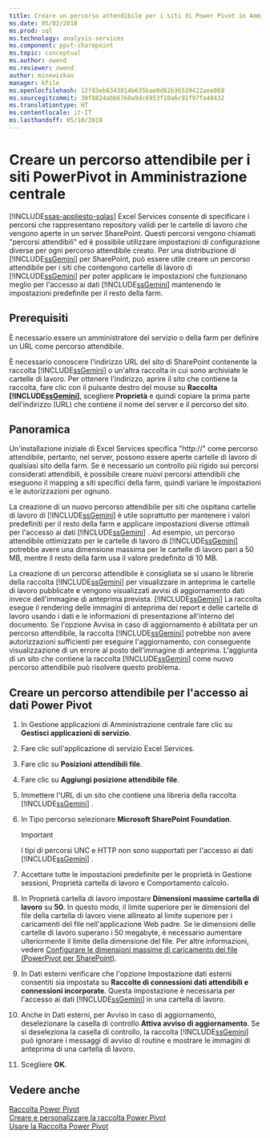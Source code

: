 ```yaml
---
title: Creare un percorso attendibile per i siti di Power Pivot in Amministrazione centrale | Documenti Microsoft
ms.date: 05/02/2018
ms.prod: sql
ms.technology: analysis-services
ms.component: ppvt-sharepoint
ms.topic: conceptual
ms.author: owend
ms.reviewer: owend
author: minewiskan
manager: kfile
ms.openlocfilehash: 12f83eb8343814b635bae0d82b36539422aee069
ms.sourcegitcommit: 38f8824abb6760a9dc6953f10a6c91f97fa48432
ms.translationtype: HT
ms.contentlocale: it-IT
ms.lasthandoff: 05/10/2018
---
```

# <a name="create-a-trusted-location-for-power-pivot-sites-in-central-administration"></a>Creare un percorso attendibile per i siti PowerPivot in Amministrazione centrale
[!INCLUDE[ssas-appliesto-sqlas](../../includes/ssas-appliesto-sqlas.md)]
  Excel Services consente di specificare i percorsi che rappresentano repository validi per le cartelle di lavoro che vengono aperte in un server SharePoint. Questi percorsi vengono chiamati "percorsi attendibili" ed è possibile utilizzare impostazioni di configurazione diverse per ogni percorso attendibile creato. Per una distribuzione di [!INCLUDE[ssGemini](../../includes/ssgemini-md.md)] per SharePoint, può essere utile creare un percorso attendibile per i siti che contengono cartelle di lavoro di [!INCLUDE[ssGemini](../../includes/ssgemini-md.md)] per poter applicare le impostazioni che funzionano meglio per l'accesso ai dati [!INCLUDE[ssGemini](../../includes/ssgemini-md.md)] mantenendo le impostazioni predefinite per il resto della farm.  
  
  
## <a name="prerequisites"></a>Prerequisiti  
 È necessario essere un amministratore del servizio o della farm per definire un URL come percorso attendibile.  
  
 È necessario conoscere l'indirizzo URL del sito di SharePoint contenente la raccolta [!INCLUDE[ssGemini](../../includes/ssgemini-md.md)] o un'altra raccolta in cui sono archiviate le cartelle di lavoro. Per ottenere l'indirizzo, aprire il sito che contiene la raccolta, fare clic con il pulsante destro del mouse su **Raccolta [!INCLUDE[ssGemini](../../includes/ssgemini-md.md)]**, scegliere **Proprietà** e quindi copiare la prima parte dell'indirizzo (URL) che contiene il nome del server e il percorso del sito.  
  
##  <a name="overview"></a> Panoramica  
 Un'installazione iniziale di Excel Services specifica "http://" come percorso attendibile, pertanto, nel server, possono essere aperte cartelle di lavoro di qualsiasi sito della farm. Se è necessario un controllo più rigido sui percorsi considerati attendibili, è possibile creare nuovi percorsi attendibili che eseguono il mapping a siti specifici della farm, quindi variare le impostazioni e le autorizzazioni per ognuno.  
  
 La creazione di un nuovo percorso attendibile per siti che ospitano cartelle di lavoro di [!INCLUDE[ssGemini](../../includes/ssgemini-md.md)] è utile soprattutto per mantenere i valori predefiniti per il resto della farm e applicare impostazioni diverse ottimali per l'accesso ai dati [!INCLUDE[ssGemini](../../includes/ssgemini-md.md)] . Ad esempio, un percorso attendibile ottimizzato per le cartelle di lavoro di [!INCLUDE[ssGemini](../../includes/ssgemini-md.md)] potrebbe avere una dimensione massima per le cartelle di lavoro pari a 50 MB, mentre il resto della farm usa il valore predefinito di 10 MB.  
  
 La creazione di un percorso attendibile è consigliata se si usano le librerie della raccolta [!INCLUDE[ssGemini](../../includes/ssgemini-md.md)] per visualizzare in anteprima le cartelle di lavoro pubblicate e vengono visualizzati avvisi di aggiornamento dati invece dell'immagine di anteprima prevista. [!INCLUDE[ssGemini](../../includes/ssgemini-md.md)] La raccolta esegue il rendering delle immagini di anteprima dei report e delle cartelle di lavoro usando i dati e le informazioni di presentazione all'interno del documento. Se l'opzione Avvisa in caso di aggiornamento è abilitata per un percorso attendibile, la raccolta [!INCLUDE[ssGemini](../../includes/ssgemini-md.md)] potrebbe non avere autorizzazioni sufficienti per eseguire l'aggiornamento, con conseguente visualizzazione di un errore al posto dell'immagine di anteprima. L'aggiunta di un sito che contiene la raccolta [!INCLUDE[ssGemini](../../includes/ssgemini-md.md)] come nuovo percorso attendibile può risolvere questo problema.  
  
##  <a name="create"></a> Creare un percorso attendibile per l'accesso ai dati Power Pivot  
  
1.  In Gestione applicazioni di Amministrazione centrale fare clic su **Gestisci applicazioni di servizio**.  
  
2.  Fare clic sull'applicazione di servizio Excel Services.  
  
3.  Fare clic su **Posizioni attendibili file**.  
  
4.  Fare clic su **Aggiungi posizione attendibile file**.  
  
5.  Immettere l'URL di un sito che contiene una libreria della raccolta [!INCLUDE[ssGemini](../../includes/ssgemini-md.md)] .  
  
6.  In Tipo percorso selezionare **Microsoft SharePoint Foundation**.  
  
    > [!IMPORTANT]  
    >  I tipi di percorsi UNC e HTTP non sono supportati per l'accesso ai dati [!INCLUDE[ssGemini](../../includes/ssgemini-md.md)] .  
  
7.  Accettare tutte le impostazioni predefinite per le proprietà in Gestione sessioni, Proprietà cartella di lavoro e Comportamento calcolo.  
  
8.  In Proprietà cartella di lavoro impostare **Dimensioni massime cartella di lavoro** su **50**. In questo modo, il limite superiore per le dimensioni del file della cartella di lavoro viene allineato al limite superiore per i caricamenti del file nell'applicazione Web padre. Se le dimensioni delle cartelle di lavoro superano i 50 megabyte, è necessario aumentare ulteriormente il limite della dimensione del file. Per altre informazioni, vedere [Configurare le dimensioni massime di caricamento dei file &#40;PowerPivot per SharePoint&#41;](../../analysis-services/power-pivot-sharepoint/configure-maximum-file-upload-size-power-pivot-for-sharepoint.md).  
  
9. In Dati esterni verificare che l'opzione Impostazione dati esterni consentiti sia impostata su **Raccolte di connessioni dati attendibili e connessioni incorporate**. Questa impostazione è necessaria per l'accesso ai dati [!INCLUDE[ssGemini](../../includes/ssgemini-md.md)] in una cartella di lavoro.  
  
10. Anche in Dati esterni, per Avviso in caso di aggiornamento, deselezionare la casella di controllo **Attiva avviso di aggiornamento**. Se si deseleziona la casella di controllo, la raccolta [!INCLUDE[ssGemini](../../includes/ssgemini-md.md)] può ignorare i messaggi di avviso di routine e mostrare le immagini di anteprima di una cartella di lavoro.  
  
11. Scegliere **OK**.  
  
## <a name="see-also"></a>Vedere anche  
 [Raccolta Power Pivot](http://msdn.microsoft.com/library/2a0db616-e08e-4062-aac8-979f8cad7794)   
 [Creare e personalizzare la raccolta Power Pivot](../../analysis-services/power-pivot-sharepoint/create-and-customize-power-pivot-gallery.md)   
 [Usare la Raccolta Power Pivot](../../analysis-services/power-pivot-sharepoint/use-power-pivot-gallery.md)  
  
  
